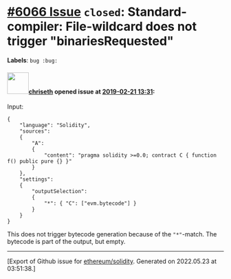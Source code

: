 # [\#6066 Issue](https://github.com/ethereum/solidity/issues/6066) `closed`: Standard-compiler: File-wildcard does not trigger "binariesRequested"
**Labels**: `bug :bug:`


#### <img src="https://avatars.githubusercontent.com/u/9073706?v=4" width="50">[chriseth](https://github.com/chriseth) opened issue at [2019-02-21 13:31](https://github.com/ethereum/solidity/issues/6066):

Input:
```
{
	"language": "Solidity",
	"sources":
	{
		"A":
		{
			"content": "pragma solidity >=0.0; contract C { function f() public pure {} }"
		}
	},
	"settings":
	{
		"outputSelection":
		{
			"*": { "C": ["evm.bytecode"] }
		}
	}
}
```

This does not trigger bytecode generation because of the `"*"`-match. The bytecode is part of the output, but empty.




-------------------------------------------------------------------------------



[Export of Github issue for [ethereum/solidity](https://github.com/ethereum/solidity). Generated on 2022.05.23 at 03:51:38.]
